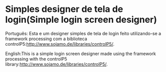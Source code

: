 # Simples designer de tela de login(Simple login screen designer)
Português: Esta e um designer simples de tela de login feito utilizando-se a framework processing com  a biblioteca controlP5:http://www.sojamo.de/libraries/controlP5/.

English:This is a simple login screen designer made using the framework processing with the controlP5 library:http://www.sojamo.de/libraries/controlP5/.
